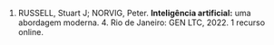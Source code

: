1. RUSSELL, Stuart J; NORVIG, Peter. **Inteligência artificial:** uma abordagem moderna. 4. Rio de Janeiro: GEN LTC, 2022. 1 recurso online.
